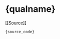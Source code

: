 # {qualname}

[[[Source]]]({source_link})

```python
{source_code}
```

<!-- Could add the code formatted with pyink -->
